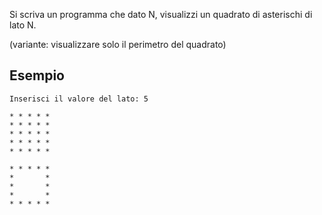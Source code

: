 Si scriva un programma che dato N, visualizzi un quadrato di asterischi di lato N.

(variante: visualizzare solo il perimetro del quadrato)

## Esempio

```text
Inserisci il valore del lato: 5

* * * * * 
* * * * * 
* * * * * 
* * * * * 
* * * * * 

* * * * * 
*       * 
*       * 
*       * 
* * * * * 
```